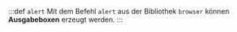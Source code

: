 :::def `alert`
Mit dem Befehl `alert` aus der Bibliothek `browser` können **Ausgabeboxen** erzeugt werden.
:::

